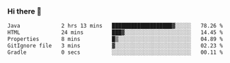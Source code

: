 ### Hi there 👋

<!--START_SECTION:waka-->

```txt
Java             2 hrs 13 mins   ███████████████████▓░░░░░   78.26 %
HTML             24 mins         ███▓░░░░░░░░░░░░░░░░░░░░░   14.45 %
Properties       8 mins          █▒░░░░░░░░░░░░░░░░░░░░░░░   04.89 %
GitIgnore file   3 mins          ▓░░░░░░░░░░░░░░░░░░░░░░░░   02.23 %
Gradle           0 secs          ░░░░░░░░░░░░░░░░░░░░░░░░░   00.11 %
```

<!--END_SECTION:waka-->


<!--
**AnkelMauCastillo/AnkelMauCastillo** is a ✨ _special_ ✨ repository because its `README.md` (this file) appears on your GitHub profile.

Here are some ideas to get you started:

- 🔭 I’m currently working on ...
- 🌱 I’m currently learning ...
- 👯 I’m looking to collaborate on ...
- 🤔 I’m looking for help with ...
- 💬 Ask me about ...
- 📫 How to reach me: ...
- 😄 Pronouns: ...
- ⚡ Fun fact: ...
-->
